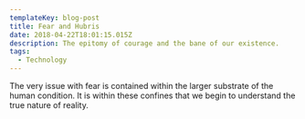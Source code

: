 ```yaml
---
templateKey: blog-post
title: Fear and Hubris
date: 2018-04-22T18:01:15.015Z
description: The epitomy of courage and the bane of our existence.
tags:
  - Technology
---
```

The very issue with fear is contained within the larger substrate of the human condition. It is within these confines that we begin to understand the true nature of reality.
